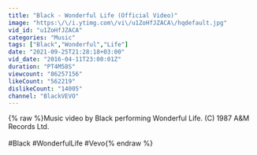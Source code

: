 ```yaml
---
title: "Black - Wonderful Life (Official Video)"
image: "https:\/\/i.ytimg.com\/vi\/u1ZoHfJZACA\/hqdefault.jpg"
vid_id: "u1ZoHfJZACA"
categories: "Music"
tags: ["Black","Wonderful","Life"]
date: "2021-09-25T21:28:18+03:00"
vid_date: "2016-04-11T23:00:01Z"
duration: "PT4M58S"
viewcount: "86257156"
likeCount: "562219"
dislikeCount: "14005"
channel: "BlackVEVO"
---
```

{% raw %}Music video by Black performing Wonderful Life. (C) 1987 A&amp;M Records Ltd.<br /><br />#Black #WonderfulLife #Vevo{% endraw %}
